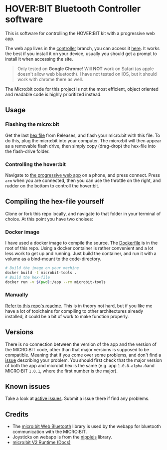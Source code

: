 # HOVER:BIT Bluetooth Controller software
This is software for controlling the HOVER:BIT kit with a progressive web app.

The web app lives in the [controller](https://github.com/JakobST1n/hoverbit-ble/tree/controller) branch, you can access it [here](http://jakobst1n.github.io/hoverbit-ble/). It works the best if you install it on your device, usually you should get a prompt to install it when accessing the site.

> Only tested on __Google Chrome__! Will __NOT__ work on Safari (as apple doesn't allow web bluetooth). I have not tested on IOS, but it should work with chrome there as well.

The Micro:bit code for this project is not the most efficient, object oriented and readable code is highly prioritized instead.

## Usage
### Flashing the micro:bit
Get the last [hex file](https://github.com/JakobST1n/hoverbit-ble/releases/latest) from Releases, and flash your micro:bit with this file.
To do this, plug the micro:bit into your computer. The micro:bit will then appear as a removable flash drive, then simply copy (drag-drop)
the hex-file into the flash-drive folder.

### Controlling the hover:bit
Navigate to [the progressive web app](https://jakobst1n.github.io/hoverbit-ble/) on a phone, and press connect.
Press `arm` when you are connected, then you can use the throttle on the right, and rudder on the bottom to controll
the hover:bit.

## Compiling the hex-file yourself
Clone or fork this repo locally, and navigate to that folder in your terminal of choice. At this point you have two choises:
### Docker image
I have used a docker image to compile the source. The [Dockerfile](https://github.com/JakobST1n/hoverbit-ble/blob/master/Dockerfile) is in the root of this repo. Using a docker container is rather convenient and a lot less work to get up and running. Just build the container, and run it with a volume as a bind-mount to the code-directory.
```sh
# Build the image on your machine
docker build -t microbit-tools .
# Build the hex-file
docker run -v $(pwd):/app --rm microbit-tools
```
### Manually
[Refer to this repo's readme](https://github.com/lancaster-university/microbit-v2-samples). This is in theory not hard, but if you like me have a lot of toolchains for compiling to other architectures already installed, it could be a bit of work to make function properly.

## Versions
There is no connection between the version of the app and the version of the MICRO:BIT code, other than that major versions is supposed to be compatible. Meaning that if you come over some problems, and don't find a [issue](https://github.com/JakobST1n/hoverbit-ble/issues) describing your problem. You should first check that the major version of both the app and microbit hex is the same (e.g. app `1.0.8-alpha.0`and MICRO:BIT `1.0.1`, where the first number is the major).

## Known issues
Take a look at [active issues](https://github.com/JakobST1n/hoverbit-ble/issues). Submit a issue there if find any problems.

## Credits
- The [micro:bit Web Bluetooth](https://github.com/thegecko/microbit-web-bluetooth) library is used by the webapp for bluetooth communication with the MICRO:BIT.
- Joysticks on webapp is from the [nipplejs](https://yoannmoi.net/nipplejs/) library.
- [micro:bit V2 Runtime (Docs)](https://rneacy.dev/mbv2/ble/)
